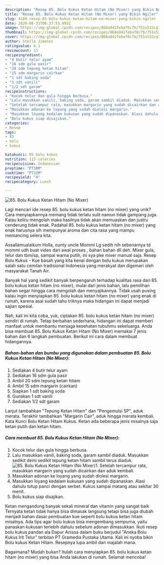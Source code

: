 ```yaml
---
description: "Resep 85. Bolu Kukus Ketan Hitam (No Mixer) yang Bikin Ngiler"
title: "Resep 85. Bolu Kukus Ketan Hitam (No Mixer) yang Bikin Ngiler"
slug: 4100-resep-85-bolu-kukus-ketan-hitam-no-mixer-yang-bikin-ngiler
date: 2020-08-31T06:37:53.095Z
image: https://img-global.cpcdn.com/recipes/860a941febaf6c7b/751x532cq70/85-bolu-kukus-ketan-hitam-no-mixer-foto-resep-utama.jpg
thumbnail: https://img-global.cpcdn.com/recipes/860a941febaf6c7b/751x532cq70/85-bolu-kukus-ketan-hitam-no-mixer-foto-resep-utama.jpg
cover: https://img-global.cpcdn.com/recipes/860a941febaf6c7b/751x532cq70/85-bolu-kukus-ketan-hitam-no-mixer-foto-resep-utama.jpg
author: Stella Jimenez
ratingvalue: 4.1
reviewcount: 13
recipeingredient:
- "4 butir telur ayam"
- "16 sdm gula pasir"
- "20 sdm tepung ketan hitam"
- "15 sdm margarin cairkan"
- "1 sdt baking soda"
- "1 sdt vanili"
- "1/2 sdt garam"
recipeinstructions:
- "Kocok telur dan gula hingga berbusa."
- "Lalu masukkan vanili, baking soda, garam sambil diaduk. Masukkan sedikit demi sedikit tepung ketan hitam sambil terus diaduk."
- "Setelah tercampur rata, masukkan margarin yang sudah dicairkan dan aduk kembali."
- "Masukkan adonan ke loyang yang sudah diolesi margarin."
- "Masukkan loyang kedalam kukusan yang sudah dipanaskan. Alasi dahulu tutup panci dengan serbet. Kukus sampai matang atau sekitar 30 menit."
- "Bolu kukus siap disajikan."
categories:
- Resep
tags:
- 85
- bolu
- kukus

katakunci: 85 bolu kukus 
nutrition: 113 calories
recipecuisine: Indonesian
preptime: "PT30M"
cooktime: "PT32M"
recipeyield: "4"
recipecategory: Lunch

---
```



![85. Bolu Kukus Ketan Hitam (No Mixer)](https://img-global.cpcdn.com/recipes/860a941febaf6c7b/751x532cq70/85-bolu-kukus-ketan-hitam-no-mixer-foto-resep-utama.jpg)

Lagi mencari ide resep 85. bolu kukus ketan hitam (no mixer) yang unik? Cara menyiapkannya memang tidak terlalu sulit namun tidak gampang juga. Kalau keliru mengolah maka hasilnya tidak akan memuaskan dan justru cenderung tidak enak. Padahal 85. bolu kukus ketan hitam (no mixer) yang enak harusnya sih mempunyai aroma dan cita rasa yang mampu memancing selera kita.

Assallamualaikum Holla, ounty uncle Mommi Lg sedih nih sebenarnya td mommi udh buat video dari awal proses , bahan bahan dll deh. Mixer gula, telur dan tbm/sp, sampai warna putih, ini sya pke mixer manual saja. Resep Bolu Kukus - Kue basah yang kita kenal dengan bolu kukus merupakan salah satu cemilan tradisional Indonesia yang merakyat dan digemari oleh masyarakat Tanah Air.

Banyak hal yang sedikit banyak berpengaruh terhadap kualitas rasa dari 85. bolu kukus ketan hitam (no mixer), mulai dari jenis bahan, lalu pemilihan bahan segar hingga cara mengolah dan menyajikannya. Tidak usah pusing kalau ingin menyiapkan 85. bolu kukus ketan hitam (no mixer) yang enak di rumah, karena asal sudah tahu triknya maka hidangan ini dapat menjadi sajian spesial.


Nah, kali ini kita coba, yuk, ciptakan 85. bolu kukus ketan hitam (no mixer) sendiri di rumah. Tetap berbahan sederhana, hidangan ini dapat memberi manfaat untuk membantu menjaga kesehatan tubuhmu sekeluarga. Anda bisa membuat 85. Bolu Kukus Ketan Hitam (No Mixer) memakai 7 jenis bahan dan 6 langkah pembuatan. Berikut ini cara dalam membuat hidangannya.

<!--inarticleads1-->

##### Bahan-bahan dan bumbu yang digunakan dalam pembuatan 85. Bolu Kukus Ketan Hitam (No Mixer):

1. Sediakan 4 butir telur ayam
1. Sediakan 16 sdm gula pasir
1. Ambil 20 sdm tepung ketan hitam
1. Ambil 15 sdm margarin (cairkan)
1. Siapkan 1 sdt baking soda
1. Gunakan 1 sdt vanili
1. Sediakan 1/2 sdt garam


Lanjut tambahkan &#34;Tepung Ketan Hitam&#34; dan &#34;Pengemulsi SP&#34;, aduk merata. Terakhir tambahkan &#34;Margarin Cair&#34;, aduk hingga merata kembali. Kata Kunci Bolu Ketan Hitam Kukus. Ketan ada beberapa jenis misalnya saja ketan putih dan ketan hitam. 

<!--inarticleads2-->

##### Cara membuat 85. Bolu Kukus Ketan Hitam (No Mixer):

1. Kocok telur dan gula hingga berbusa.
1. Lalu masukkan vanili, baking soda, garam sambil diaduk. Masukkan sedikit demi sedikit tepung ketan hitam sambil terus diaduk.
<img src="//assets-global.cpcdn.com/assets/icons/button_play-2c75c40dde080a61004c1f40b05d8f140eaff45d7e9e6481dc71c63d2e7c4909.png" alt="85. Bolu Kukus Ketan Hitam (No Mixer)">1. Setelah tercampur rata, masukkan margarin yang sudah dicairkan dan aduk kembali.
1. Masukkan adonan ke loyang yang sudah diolesi margarin.
1. Masukkan loyang kedalam kukusan yang sudah dipanaskan. Alasi dahulu tutup panci dengan serbet. Kukus sampai matang atau sekitar 30 menit.
1. Bolu kukus siap disajikan.


Ketan mengandung banyak sekali mineral dan vitamin yang sangat baik Ternyata ketan tidak hanya bisa dimasak langsung tetapi bisa juga diubah menjadi bahan dasar pembuatan kue seperti bolu kukus ketan hitam misalnya. Ada tips agar bolu kukus bisa mengembang sempurna, yaitu panaskan kukusan terlebih dahulu sebelum adonan dimasukkan. Ikuti resep bolu kukus pandan ala Dapur Anissa dalam buku berjudul &#34;Aneka Bolu Kukus Irit Telur&#34; terbitan PT Gramedia Pustaka Utama. Kali ini nyoba bikin Bolu kukus Ketan Hitam. Resepnya lupa ambil dari majalah mana. 

Bagaimana? Mudah bukan? Itulah cara menyiapkan 85. bolu kukus ketan hitam (no mixer) yang bisa Anda lakukan di rumah. Selamat mencoba!
